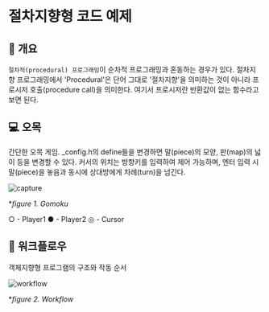 # 절차지향형 코드 예제
## 📢 개요
 ``절차적(procedural) 프로그래밍``이 순차적 프로그래밍과 혼동하는 경우가 있다.
 절차지향 프로그래밍에서 'Procedural'은 단어 그대로 '절차지향'을 의미하는 것이 아니라 프로시저 호출(procedure call)을 의미한다.
 여기서 프로시저란 반환값이 없는 함수라고 보면 된다.
  
## 💻 오목
 간단한 오목 게임. _config.h의 define들을 변경하면 말(piece)의 모양, 판(map)의 넓이 등을 변경할 수 있다.
커서의 위치는 방향키를 입력하여 제어 가능하며, 엔터 입력 시 말(piece)을 놓음과 동시에 상대방에게 차례(turn)을 넘긴다.

  ![capture](https://github.com/kbm0996/Procedural-Code-Example/blob/master/capture.jpg?raw=true)
  
  **figure 1. Gomoku*

  ○ - Player1
  ● - Player2
  ◎ - Cursor


## 📐 워크플로우
 객체지향형 프로그램의 구조와 작동 순서

  ![workflow](https://github.com/kbm0996/Procedural-Code-Example/blob/master/workflow.JPG?raw=true)
  
  **figure 2. Workflow*
